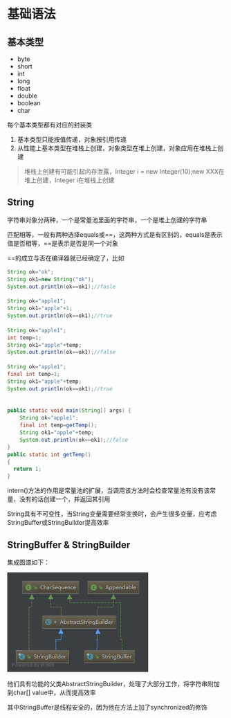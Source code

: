# 基础语法
## 基本类型
* byte
* short
* int
* long
* float
* double
* boolean
* char

每个基本类型都有对应的封装类

1. 基本类型只能按值传递，对象按引用传递
2. 从性能上基本类型在堆栈上创建，对象类型在堆上创建，对象应用在堆栈上创建
> 堆栈上创建有可能引起内存泄露，Integer i = new Integer(10);new XXX在堆上创建，Integer i在堆栈上创建

## String
字符串对象分两种，一个是常量池里面的字符串，一个是堆上创建的字符串

匹配相等，一般有两种选择equals或==，这两种方式是有区别的，equals是表示值是否相等，==是表示是否是同一个对象

==的成立与否在编译器就已经确定了，比如
```java
String ok="ok";
String ok1=new String("ok");
System.out.println(ok==ok1);//fasle

String ok="apple1";
String ok1="apple"+1;
System.out.println(ok==ok1);//true

String ok="apple1";
int temp=1;
String ok1="apple"+temp;
System.out.println(ok==ok1);//false

String ok="apple1";
final int temp=1;
String ok1="apple"+temp;
System.out.println(ok==ok1);//true


public static void main(String[] args) {
    String ok="apple1";
    final int temp=getTemp();
    String ok1="apple"+temp;
    System.out.println(ok==ok1);//false
}
public static int getTemp()
{
  return 1;
}
```

intern()方法的作用是常量池的扩展，当调用该方法时会检查常量池有没有该常量，没有的话创建一个，并返回其引用

String具有不可变性，当String变量需要经常变换时，会产生很多变量，应考虑StringBuffer或StringBuilder提高效率
## StringBuffer & StringBuilder
集成图谱如下：

![](../resources/image/AbstractStringBuilder.png "AbstractStringBuilder")

他们具有功能的父类AbstractStringBuilder，处理了大部分工作，将字符串附加到char[] value中，从而提高效率

其中StringBuffer是线程安全的，因为他在方法上加了synchronized的修饰